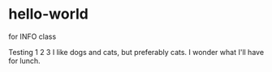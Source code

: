 # hello-world
for INFO class

Testing 1 2 3
I like dogs and cats, but preferably cats.
I wonder what I'll have for lunch.
